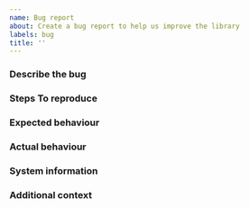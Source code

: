 ```yaml
---
name: Bug report
about: Create a bug report to help us improve the library
labels: bug
title: ''
---
```


### Describe the bug

<!--
A clear and concise description of what the bug is.
-->

### Steps To reproduce

<!--
A concise, repeatable, example of how to reproduce the issue.
-->

### Expected behaviour

<!--
A clear and concise description of what you expected to happen.
-->

### Actual behaviour

<!--
A clear and concise description of what actually happened. If an exception occurred, please include a stack trace if available.
-->

### System information

<!--
 - OS: [e.g. Windows 11]
 - Library Version [e.g. 0.4.0]
 - xunit version [e.g. 2.4.0]
 - .NET version (e.g. output from `dotnet --info`)
 - IDE and version [e.g. Visual Studio 17.9.0]
-->

### Additional context

<!--
Add any other context about the problem here.
-->
